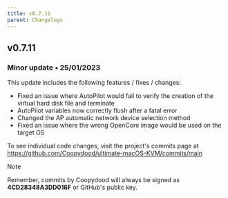 ```yaml
---
title: v0.7.11
parent: Changelogs
---
```


## v0.7.11
### Minor update • 25/01/2023

This update includes the following features / fixes / changes:

- Fixed an issue where AutoPilot would fail to verify the creation of the virtual hard disk file and terminate
- AutoPilot variables now correctly flush after a fatal error
- Changed the AP automatic network device selection method 
- Fixed an issue where the wrong OpenCore image would be used on the target OS

To see individual code changes, visit the project's commits page at https://github.com/Coopydood/ultimate-macOS-KVM/commits/main 

> [!NOTE]
> Remember, commits by Coopydood will always be signed as **4CD28348A3DD016F** or GitHub's public key. 